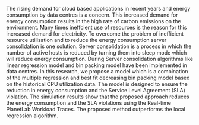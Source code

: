 The rising demand for cloud based applications in recent years and energy consumption by data centres is a concern. This increased demand for energy consumption results in the high rate of carbon emissions on the environment. Many times ineffcient use of resources is the reason for this increased demand for electricity.
To overcome the problem of inefficient resource utilisation and to reduce the energy consumption server consolidation is one solution. Server consolidation is a process in
which the number of active hosts is reduced by turning them into sleep mode which will reduce energy consumption. During Server consolidation algorithms like linear
regression model and bin packing model have been implemented in data centres. In this research, we propose a model which is a combination of the multiple regression
and best fit decreasing bin packing model based on the historical CPU utilization data. The model is designed to ensure the reduction in energy consumption and
the Service Level Agreement (SLA) violation. The simulation results show that the proposed approach reduces the energy consumption and the SLA violations using
the Real-time PlanetLab Workload Traces. The proposed method outperforms the local regression algorithm.
